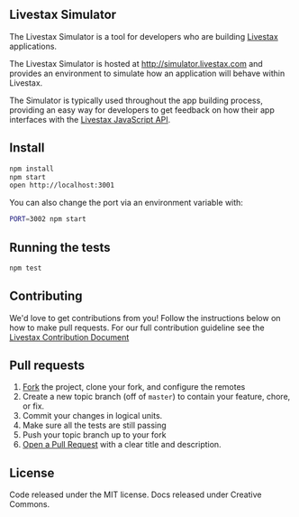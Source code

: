 ## Livestax Simulator

The Livestax Simulator is a tool for developers who are building
[Livestax] applications.

The Livestax Simulator is hosted at http://simulator.livestax.com and
provides an environment to simulate how an application  will behave
within Livestax.

The Simulator is typically used throughout the app building process,
providing an easy way for developers to get feedback on how their app
interfaces with the [Livestax JavaScript API].

## Install

```bash
npm install
npm start
open http://localhost:3001
```

You can also change the port via an environment variable with:

```bash
PORT=3002 npm start
```

## Running the tests

```bash
npm test
```

## Contributing

We'd love to get contributions from you!
Follow the instructions below on how to make pull requests.
For our full contribution guideline see the
[Livestax Contribution Document]

## Pull requests

1. [Fork] the project, clone your fork, and configure the remotes
2. Create a new topic branch (off of `master`) to contain your feature,
   chore, or fix.
3. Commit your changes in logical units.
4. Make sure all the tests are still passing
5. Push your topic branch up to your fork
6. [Open a Pull Request] with a clear title and description.

## License

Code released under the MIT license. Docs released under Creative
Commons.

[Livestax]: http://livestax.com
[Livestax JavaScript API]: http://developers.livestax.com
[Livestax Contribution Document]: https://github.com/livestax/app-github/blob/master/CONTRIBUTING.md
[Fork]: http://help.github.com/fork-a-repo/
[Open a Pull Request]: https://help.github.com/articles/using-pull-requests/

